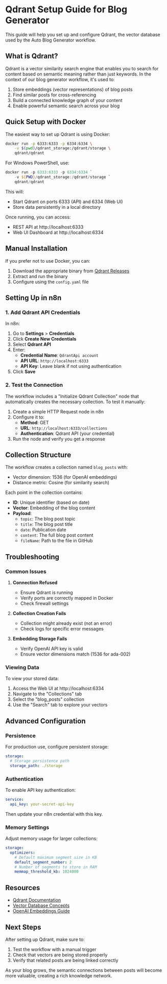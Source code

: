 # Qdrant Setup Guide for Blog Generator

This guide will help you set up and configure Qdrant, the vector database used by the Auto Blog Generator workflow.

## What is Qdrant?

Qdrant is a vector similarity search engine that enables you to search for content based on semantic meaning rather than just keywords. In the context of our blog generator workflow, it's used to:

1. Store embeddings (vector representations) of blog posts
2. Find similar posts for cross-referencing
3. Build a connected knowledge graph of your content
4. Enable powerful semantic search across your blog

## Quick Setup with Docker

The easiest way to set up Qdrant is using Docker:

```bash
docker run -p 6333:6333 -p 6334:6334 \
    -v $(pwd)/qdrant_storage:/qdrant/storage \
    qdrant/qdrant
```

For Windows PowerShell, use:

```powershell
docker run -p 6333:6333 -p 6334:6334 `
    -v ${PWD}/qdrant_storage:/qdrant/storage `
    qdrant/qdrant
```

This will:
- Start Qdrant on ports 6333 (API) and 6334 (Web UI)
- Store data persistently in a local directory

Once running, you can access:
- REST API at http://localhost:6333
- Web UI Dashboard at http://localhost:6334

## Manual Installation

If you prefer not to use Docker, you can:

1. Download the appropriate binary from [Qdrant Releases](https://github.com/qdrant/qdrant/releases)
2. Extract and run the binary
3. Configure using the `config.yaml` file

## Setting Up in n8n

### 1. Add Qdrant API Credentials

In n8n:
1. Go to **Settings** > **Credentials**
2. Click **Create New Credentials**
3. Select **Qdrant API**
4. Enter:
   - **Credential Name**: `QdrantApi account`
   - **API URL**: `http://localhost:6333`
   - **API Key**: Leave blank if not using authentication
5. Click **Save**

### 2. Test the Connection

The workflow includes a "Initialize Qdrant Collection" node that automatically creates the necessary collection. To test it manually:

1. Create a simple HTTP Request node in n8n
2. Configure it to:
   - **Method**: GET
   - **URL**: `http://localhost:6333/collections`
   - **Authentication**: Qdrant API (your credential)
3. Run the node and verify you get a response

## Collection Structure

The workflow creates a collection named `blog_posts` with:

- Vector dimension: 1536 (for OpenAI embeddings)
- Distance metric: Cosine (for similarity search)

Each point in the collection contains:
- **ID**: Unique identifier (based on date)
- **Vector**: Embedding of the blog content
- **Payload**:
  - `topic`: The blog post topic
  - `title`: The blog post title
  - `date`: Publication date
  - `content`: The full blog post content
  - `fileName`: Path to the file in GitHub

## Troubleshooting

### Common Issues

1. **Connection Refused**
   - Ensure Qdrant is running
   - Verify ports are correctly mapped in Docker
   - Check firewall settings

2. **Collection Creation Fails**
   - Collection might already exist (not an error)
   - Check logs for specific error messages

3. **Embedding Storage Fails**
   - Verify OpenAI API key is valid
   - Ensure vector dimensions match (1536 for ada-002)

### Viewing Data

To view your stored data:
1. Access the Web UI at http://localhost:6334
2. Navigate to the "Collections" tab
3. Select the "blog_posts" collection
4. Use the "Search" tab to explore your vectors

## Advanced Configuration

### Persistence

For production use, configure persistent storage:

```yaml
storage:
  # Storage persistence path
  storage_path: ./storage
```

### Authentication

To enable API key authentication:

```yaml
service:
  api_key: your-secret-api-key
```

Then update your n8n credential with this key.

### Memory Settings

Adjust memory usage for larger collections:

```yaml
storage:
  optimizers:
    # Default maximum segment size in KB
    default_segment_number: 2
    # Number of segments to store in RAM
    memmap_threshold_kb: 1024000
```

## Resources

- [Qdrant Documentation](https://qdrant.tech/documentation/)
- [Vector Database Concepts](https://qdrant.tech/articles/what-is-a-vector-database/)
- [OpenAI Embeddings Guide](https://platform.openai.com/docs/guides/embeddings)

## Next Steps

After setting up Qdrant, make sure to:
1. Test the workflow with a manual trigger
2. Check that vectors are being stored properly
3. Verify that related posts are being linked correctly

As your blog grows, the semantic connections between posts will become more valuable, creating a rich knowledge network. 